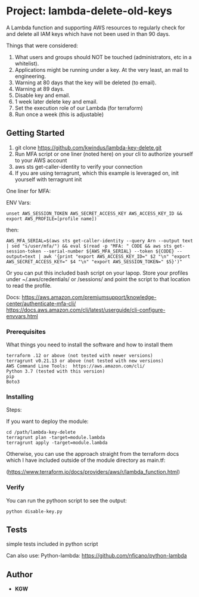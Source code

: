 # Project: lambda-delete-old-keys

A Lambda function and supporting AWS resources to regularly check for and delete all IAM keys which have not been used in than 90 days.

Things that were considered:

1. What users and groups should NOT be touched (administrators, etc in a whitelist).
2. Applications might be running under a key.  At the very least, an mail to engineering.
3. Warning at 80 days that the key will be deleted (to email).
4. Warning at 89 days.
5. Disable key and email.
6. 1 week later delete key and email.
7. Set the execution role of our Lambda (for terraform)
8. Run once a week (this is adjustable)


## Getting Started

1. git clone https://github.com/kwindus/lambda-key-delete.git
2. Run MFA script or one liner (noted here) on your cli to authorize yourself to your AWS account
3. aws sts get-caller-identity to verify your connection
4. If you are using terragrunt, which this example is leveraged on, init yourself with terragrunt init

One liner for MFA:

ENV Vars:

```
unset AWS_SESSION_TOKEN AWS_SECRET_ACCESS_KEY AWS_ACCESS_KEY_ID && export AWS_PROFILE=[profile name]) 
```
then:
```
AWS_MFA_SERIAL=$(aws sts get-caller-identity --query Arn --output text | sed "s/user/mfa/") && eval $(read -p "MFA: " CODE && aws sts get-session-token --serial-number ${AWS_MFA_SERIAL} --token ${CODE} --output=text | awk '{print "export AWS_ACCESS_KEY_ID=" $2 "\n" "export AWS_SECRET_ACCESS_KEY=" $4 "\n" "export AWS_SESSION_TOKEN=" $5}')"
```

Or you can put this included bash script on your lapop.  Store your profiles under ~/.aws/credentials/ or /sessions/ and point the script to that location to read the profile.

Docs:  https://aws.amazon.com/premiumsupport/knowledge-center/authenticate-mfa-cli/
       https://docs.aws.amazon.com/cli/latest/userguide/cli-configure-envvars.html

### Prerequisites

What things you need to install the software and how to install them

```
terraform .12 or above (not tested with newer versions)
terragrunt v0.21.13 or above (not tested with new versions)
AWS Command Line Tools:  https://aws.amazon.com/cli/
Python 3.7 (tested with this version)
pip
Boto3

```

### Installing

Steps:

If you want to deploy the module:
```
cd /path/lambda-key-delete
terragrunt plan -target=module.lambda
terragrunt apply -target=module.lambda
```
Otherwise, you can use the approach straight from the terraform docs which I have included outside of the 
module directory as main.tf:

(https://www.terraform.io/docs/providers/aws/r/lambda_function.html)

### Verify

You can run the pythoon script to see the output:
```
python disable-key.py
```

## Tests

simple tests included in python script

Can also use: Python-lambda: https://github.com/nficano/python-lambda

## Author

* **KGW** 